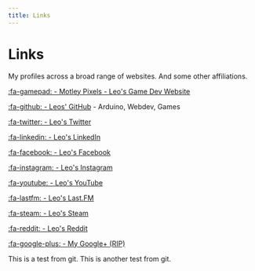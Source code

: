 ```yaml
---
title: Links
---
```


# Links

My profiles across a broad range of websites. And some other affiliations.

[:fa-gamepad: - Motley Pixels - Leo's Game Dev Website](https://motleypixels.com)

[:fa-github: - Leos' GitHub](https://github.com/l33tllama) - Arduino, Webdev, Games

[:fa-twitter: - Leo's Twitter](https://twitter.com/leofebey)

[:fa-linkedin: - Leo's LinkedIn](http://au.linkedin.com/pub/leo-febey/66/ab1/36b/en)

[:fa-facebook: - Leo's Facebook](https://www.facebook.com/leonaardo)

[:fa-instagram: - Leo's Instagram](http://www.instagram.com/l33tllama)

[:fa-youtube: - Leo's YouTube](https://www.youtube.com/user/3l33tllama)

[:fa-lastfm: - Leo's Last.FM](http://www.last.fm/user/l33tllama)

[:fa-steam: - Leo's Steam](http://steamcommunity.com/id/l33t_llama/)

[:fa-reddit: - Leo's Reddit](http://www.reddit.com/user/l33tllama/)

[:fa-google-plus: - My Google+ (RIP)](http://google.com/+LeoFebey)

This is a test from git.
This is another test from git.